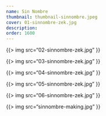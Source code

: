```yaml
---
name: Sin Nombre
thumbnail: thumbnail-sinnombre.jpeg
cover: 01-sinnombre-zek.jpg
description: 
order: 1600
---
```


{{> img src=“02-sinnombre-zek.jpg” }}

{{> img src=“03-sinnombre-zek.jpg” }}

{{> img src=“04-sinnombre-zek.jpg” }}

{{> img src=“05-sinnombre-zek.jpg” }}

{{> img src=“06-sinnombre-zek.jpg” }}

{{> img src=“sinnombre-making.jpg” }}